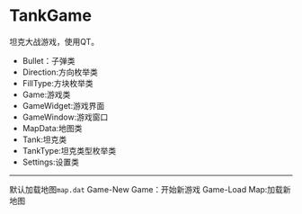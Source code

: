 # TankGame
坦克大战游戏，使用QT。
* Bullet：子弹类
* Direction:方向枚举类
* FillType:方块枚举类
* Game:游戏类
* GameWidget:游戏界面
* GameWindow:游戏窗口
* MapData:地图类
* Tank:坦克类
* TankType:坦克类型枚举类
* Settings:设置类
-----------------------------
默认加载地图<code>map.dat</code>
Game-New Game：开始新游戏
Game-Load Map:加载新地图
